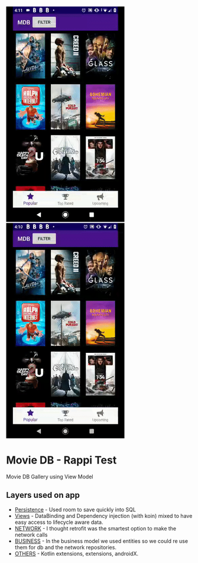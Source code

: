 ![alt text](https://github.com/vodre/rappiTest/blob/master/images/ezgif-3-396cde7073f5.gif)
![alt text](https://github.com/vodre/rappiTest/blob/master/images/gif1.gif)

# Movie DB - Rappi Test
Movie DB Gallery using View Model


## Layers used on app

* [Persistence](https://developer.android.com/topic/libraries/architecture/room) - Used room to save quickly into SQL
* [Views](https://developer.android.com/topic/libraries/data-binding/?hl=es-419) - DataBinding and Dependency injection (with koin) mixed to have easy access to lifecycle aware data.  
* [NETWORK](https://square.github.io/retrofit/) - I thought retrofit was the smartest option to make the network calls
* [BUSINESS]() - In the business model we used entities so we could re use them for db and the network repositories.
* [OTHERS]() - Kotlin extensions, extensions, androidX.



